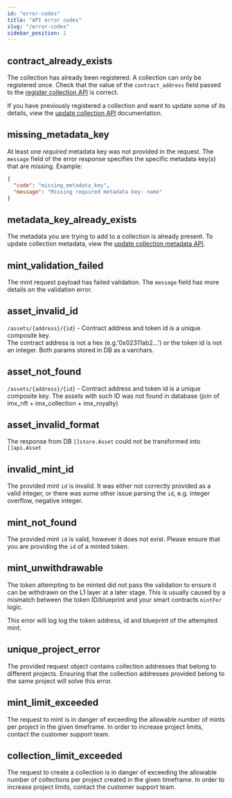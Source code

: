 ```yaml
---
id: "error-codes"
title: "API error codes"
slug: "/error-codes"
sidebar_position: 1
---
```


## contract_already_exists

The collection has already been registered. A collection can only be registered once. Check that the value of the `contract_address` field passed to the [register collection API](/reference#/operations/createCollection) is correct.

If you have previously registered a collection and want to update some of its details, view the [update collection API](/reference#/operations/updateCollection) documentation.

## missing_metadata_key

At least one *required* metadata key was not provided in the request. The `message` field of the error response specifies the specific metadata key(s) that are missing. Example:

```json
{
  "code": "missing_metadata_key",
  "message": "Missing required metadata key: name"
}
``` 

## metadata_key_already_exists

The metadata you are trying to add to a collection is already present. To update collection metadata, view the [update collection metadata API](/reference#/operations/updateCollection).

## mint_validation_failed

The mint request payload has failed validation. The `message` field has more details on the validation error.

## asset_invalid_id
`/assets/{address}/{id}` - Contract address and token id is a unique composite key.  
The contract address is not a hex (e.g.'0x02311ab2...') or the token id is not an integer. Both params stored in DB as a varchars. 

## asset_not_found

`/assets/{address}/{id}` - Contract address and token id is a unique composite key. 
The assets with such ID was not found in database (join of imx_nft + imx_collection + imx_royalty)

## asset_invalid_format

The response from DB `[]store.Asset` could not be transformed into `[]api.Asset`

## invalid_mint_id

The provided mint `id` is invalid. It was either not correctly provided as a valid integer, or there was some other issue parsing the `id`, e.g. integer overflow, negative integer.

## mint_not_found

The provided mint `id` is valid, however it does not exist. Please ensure that you are providing the `id` of a minted token.

## mint_unwithdrawable

The token attempting to be minted did not pass the validation to ensure it can be withdrawn on the L1 layer at a later stage. This is usually caused by a mismatch between the token ID/blueprint and your smart contracts `mintFor` logic.

This error will log log the token address, id and blueprint of the attempted mint.

## unique_project_error

The provided request object contains collection addresses that belong to different projects. Ensuring that the collection addresses provided belong to the same project will solve this error.

## mint_limit_exceeded

The request to mint is in danger of exceeding the allowable number of mints per project in the given timeframe. In order to increase project limits, contact the customer support team.

## collection_limit_exceeded

The request to create a collection is in danger of exceeding the allowable number of collections per project created in the given timeframe. In order to increase project limits, contact the customer support team.